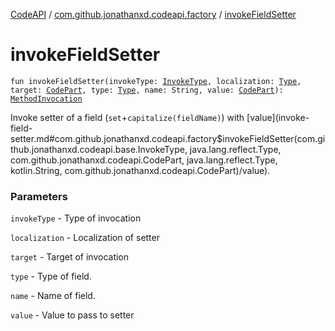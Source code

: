 [CodeAPI](../index.md) / [com.github.jonathanxd.codeapi.factory](index.md) / [invokeFieldSetter](.)

# invokeFieldSetter

`fun invokeFieldSetter(invokeType: `[`InvokeType`](../com.github.jonathanxd.codeapi.base/-invoke-type/index.md)`, localization: `[`Type`](http://docs.oracle.com/javase/6/docs/api/java/lang/reflect/Type.html)`, target: `[`CodePart`](../com.github.jonathanxd.codeapi/-code-part/index.md)`, type: `[`Type`](http://docs.oracle.com/javase/6/docs/api/java/lang/reflect/Type.html)`, name: String, value: `[`CodePart`](../com.github.jonathanxd.codeapi/-code-part/index.md)`): `[`MethodInvocation`](../com.github.jonathanxd.codeapi.base/-method-invocation/index.md)

Invoke setter of a field (`set`+`capitalize(fieldName)`) with [value](invoke-field-setter.md#com.github.jonathanxd.codeapi.factory$invokeFieldSetter(com.github.jonathanxd.codeapi.base.InvokeType, java.lang.reflect.Type, com.github.jonathanxd.codeapi.CodePart, java.lang.reflect.Type, kotlin.String, com.github.jonathanxd.codeapi.CodePart)/value).

### Parameters

`invokeType` - Type of invocation

`localization` - Localization of setter

`target` - Target of invocation

`type` - Type of field.

`name` - Name of field.

`value` - Value to pass to setter